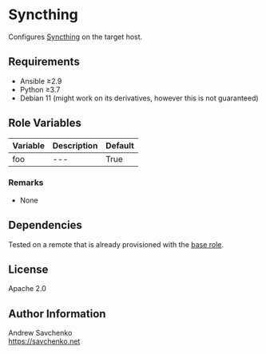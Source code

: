 # Syncthing
Configures [Syncthing](https://github.com/etesync/server) on the target host.


## Requirements

- Ansible ≥2.9
- Python ≥3.7
- Debian 11 (might work on its derivatives, however this is not guaranteed)


## Role Variables

| Variable | Description | Default |
|----------|-------------|---------|
| foo      | ---         | True    |

### Remarks

- None


## Dependencies
Tested on a remote that is already provisioned with the [base role](https://github.com/savchenko/debian/blob/bullseye/roles/base/README.md).  


## License
Apache 2.0


## Author Information
Andrew Savchenko  
https://savchenko.net
